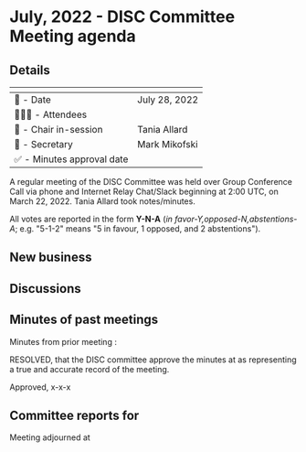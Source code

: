 # July, 2022 - DISC Committee Meeting agenda

## Details

| <!-- -->    | <!-- -->    |
|-----------|---|
| 📅 - Date | July 28, 2022 |
| 🙋🏽‍♀️ - Attendees |   |
| 💬 - Chair in-session | Tania Allard |
| 📝 - Secretary | Mark Mikofski |
| ✅ - Minutes approval date |   |

A regular meeting of the DISC Committee was held over Group Conference Call via phone and Internet Relay Chat/Slack beginning at 2:00 UTC, on March 22, 2022. Tania Allard took notes/minutes.

All votes are reported in the form **Y-N-A** (*in favor-Y‚opposed-N‚abstentions-A*; e.g. "5-1-2" means "5 in favour, 1 opposed, and 2 abstentions").

## New business

## Discussions

## Minutes of past meetings

Minutes from prior meeting <full date>:

RESOLVED, that the DISC committee approve the minutes at <url> as representing a true and accurate record of the <full date> meeting.

Approved, x-x-x

## Committee reports for <time-period>

Meeting adjourned at <time>
